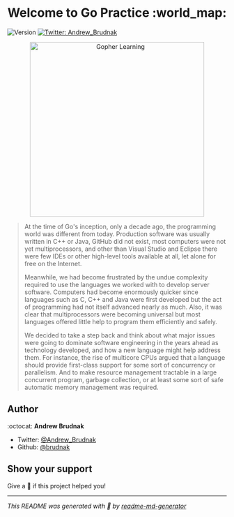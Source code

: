 <h1 align="center">Welcome to Go Practice :world_map:</h1>
<p>
  <img alt="Version" src="https://img.shields.io/badge/version-2-blue.svg?cacheSeconds=2592000" />
  <a href="https://twitter.com/Andrew_Brudnak">
    <img alt="Twitter: Andrew_Brudnak" src="https://img.shields.io/twitter/follow/Andrew_Brudnak.svg?style=social" target="_blank" />
  </a>
</p>

<p align="center">
  <img width="400" align="center" src="https://github.com/brudnak/go-practice/blob/master/images/image-001.png" alt="Gopher Learning"/>
</p>

> At the time of Go's inception, only a decade ago, the programming world was different from today. Production software was usually written in C++ or Java, GitHub did not exist, most computers were not yet multiprocessors, and other than Visual Studio and Eclipse there were few IDEs or other high-level tools available at all, let alone for free on the Internet.
>
> Meanwhile, we had become frustrated by the undue complexity required to use the languages we worked with to develop server software. Computers had become enormously quicker since languages such as C, C++ and Java were first developed but the act of programming had not itself advanced nearly as much. Also, it was clear that multiprocessors were becoming universal but most languages offered little help to program them efficiently and safely.
>
> We decided to take a step back and think about what major issues were going to dominate software engineering in the years ahead as technology developed, and how a new language might help address them. For instance, the rise of multicore CPUs argued that a language should provide first-class support for some sort of concurrency or parallelism. And to make resource management tractable in a large concurrent program, garbage collection, or at least some sort of safe automatic memory management was required.

## Author

:octocat: **Andrew Brudnak**

- Twitter: [@Andrew_Brudnak](https://twitter.com/Andrew_Brudnak)
- Github: [@brudnak](https://github.com/brudnak)

## Show your support

Give a :star2: if this project helped you!

---

_This README was generated with :sparkling_heart: by [readme-md-generator](https://github.com/kefranabg/readme-md-generator)_
